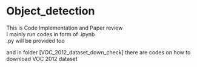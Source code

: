 # Object_detection  
This is Code Implementation and Paper review  
I mainly run codes in form of .ipynb   
.py will be provided too  
  
  
and in folder [VOC_2012_dataset_down_check] there are codes on how to download VOC 2012 dataset 
